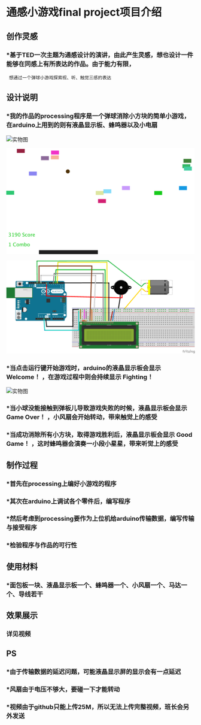 # 通感小游戏final project项目介绍

## 创作灵感

### *基于TED一次主题为通感设计的演讲，由此产生灵感，想也设计一件能够在同感上有所表达的作品。由于能力有限，
     想通过一个弹球小游戏探索视、听、触觉三感的表达


## 设计说明

###  *我的作品的processing程序是一个弹球消除小方块的简单小游戏，在arduino上用到的则有液晶显示板、蜂鸣器以及小电扇
![实物图](https://github.com/Firestimpression/Snoopy/blob/master/Final_Project/%E5%AE%9E%E7%89%A9%E5%9B%BE1.JPG)

![运行截图](https://github.com/Firestimpression/Snoopy/blob/master/Final_Project/%E8%BF%90%E8%A1%8C%E6%88%AA%E5%9B%BE.png)

![接线图](https://github.com/Firestimpression/Snoopy/blob/master/Final_Project/%E6%8E%A5%E7%BA%BF%E5%9B%BE.png)
###  *当点击运行键开始游戏时，arduino的液晶显示板会显示 Welcome！ ，在游戏过程中则会持续显示 Fighting！
![实物图](https://github.com/Firestimpression/Snoopy/blob/master/Final_Project/%E5%AE%9E%E7%89%A9%E5%9B%BE2.JPG)
###  *当小球没能接触到弹板儿导致游戏失败的时候，液晶显示板会显示 Game Over！ ，小风扇会开始转动，带来触觉上的感受
###  *当成功消除所有小方块，取得游戏胜利后，液晶显示板会显示 Good Game！ ，这时蜂鸣器会演奏一小段小星星，带来听觉上的感受


## 制作过程

### *首先在processing上编好小游戏的程序
### *其次在arduino上调试各个零件后，编写程序
### *然后考虑到processing要作为上位机给arduino传输数据，编写传输与接受程序
### *检验程序与作品的可行性


## 使用材料
### *面包板一块、液晶显示板一个、蜂鸣器一个、小风扇一个、马达一个、导线若干

## 效果展示
### 详见视频
   
## PS
### *由于传输数据的延迟问题，可能液晶显示屏的显示会有一点延迟
### *风扇由于电压不够大，要碰一下才能转动
### *视频由于github只能上传25M，所以无法上传完整视频，班长会另外发送
